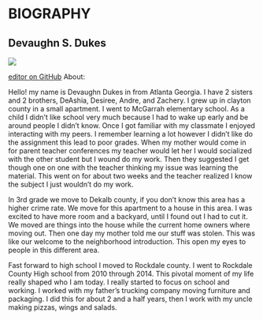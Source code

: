# BIOGRAPHY
## Devaughn S. Dukes
<img src="https://scontent-nrt1-1.xx.fbcdn.net/v/t1.0-9/25354096_1446370028793813_1164069433581385354_n.jpg?oh=ac69d171bfd3519ee2b4cc401c4d57d6&oe=5A89B86E">


[editor on GitHub](https://github.com/DDUKES5/DDUKES5.github.io/edit/master/index.md) 
About:
	
   Hello! my name is Devaughn Dukes in from Atlanta Georgia. I have 2 sisters and 2 brothers, DeAshia, Desiree, Andre, and Zachery. I grew up in clayton county in a small apartment. I went to McGarrah elementary school. As a child I didn’t like school very much because I had to wake up early and be around people I didn’t know. Once I got familiar with my classmate I enjoyed interacting with my peers. I remember learning a lot however I didn’t like do the assignment this lead to poor grades. When my mother would come in for parent teacher conferences my teacher would let her I would socialized with the other student but I wound do my work. Then they suggested I get though one on one with the teacher thinking my issue was learning the material. This went on for about two weeks and the teacher realized I know the subject I just wouldn’t do my work.
		
   In 3rd grade we move to Dekalb county, if you don’t know this area has a higher crime rate. We move for this apartment to a house in this area. I was excited to have more room and a backyard, until I found out I had to cut it. We moved are things into the house while the current home owners where moving out. Then one day my mother told me our stuff was stolen. This was like our welcome to the neighborhood introduction. This open my eyes to people in this different area.
		
   Fast forward to high school I moved to Rockdale county. I went to Rockdale County High school from 2010 through 2014. This pivotal moment of my life really shaped who I am today. I really started to focus on school and working. I worked with my father’s trucking company moving furniture and packaging. I did this for about 2 and a half years, then I work with my uncle making pizzas, wings and salads.

